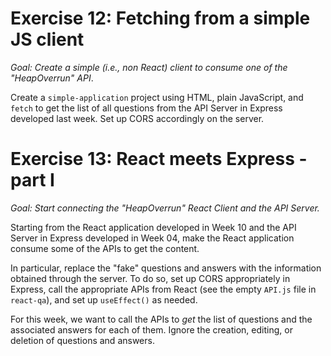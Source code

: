 # Exercise 12: Fetching from a simple JS client

_Goal: Create a simple (i.e., non React) client to consume one of the "HeapOverrun" API_.

Create a `simple-application` project using HTML, plain JavaScript, and `fetch` to get the list of all questions from the API Server in Express developed last week. Set up CORS accordingly on the server.


# Exercise 13: React meets Express - part I

_Goal: Start connecting the "HeapOverrun" React Client and the API Server._

Starting from the React application developed in Week 10 and the API Server in Express developed in Week 04, make the React application consume some of the APIs to get the content.

In particular, replace the "fake" questions and answers with the information obtained through the server. To do so, set up CORS appropriately in Express, call the appropriate APIs from React (see the empty `API.js` file in `react-qa`), and set up `useEffect()` as needed.

For this week, we want to call the APIs to *get* the list of questions and the associated answers for each of them. Ignore the creation, editing, or deletion of questions and answers.
